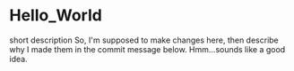 # Hello_World
short description
So, I'm supposed to make changes here, then describe why I made them in the commit message below.  Hmm...sounds like a good idea.
